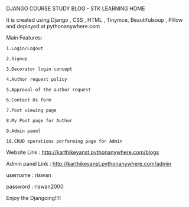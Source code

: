 DJANGO COURSE STUDY BLOG - STK LEARNING HOME

  It is created using Django , CSS , HTML , Tinymce, Beautifulsoup , Pillow and deployed at pythonanywhere.com 

  Main Features:

    1.Login/Logout

    2.Signup

    3.Decorator login concept

    4.Author request policy

    5.Approval of the author request

    6.Contact Us form

    7.Post viewing page

    8.My Post page for Author

    9.Admin panel

    10.CRUD operations performing page for Admin


  Website Link : http://karthikeyanst.pythonanywhere.com/blogs

  Admin panel Link : http://karthikeyanst.pythonanywhere.com/admin 

  username : riswan

  password : riswan2000

  Enjoy the Djangoing!!!!
